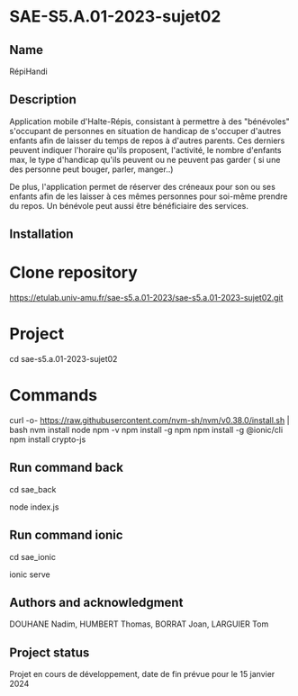 # SAE-S5.A.01-2023-sujet02

## Name
RépiHandi

## Description

Application mobile d'Halte-Répis, consistant à permettre à des "bénévoles" s'occupant de personnes en situation de handicap de s'occuper d'autres enfants afin de laisser du temps de repos à d'autres parents. Ces derniers peuvent indiquer l'horaire qu'ils proposent, l'activité, le nombre d'enfants max, le type d'handicap qu'ils peuvent ou ne peuvent pas garder ( si une des personne peut bouger, parler, manger..)

De plus, l'application permet de réserver des créneaux pour son ou ses enfants afin de les laisser à ces mêmes personnes pour soi-même prendre du repos. Un bénévole peut aussi être bénéficiaire des services.

## Installation

# Clone repository
https://etulab.univ-amu.fr/sae-s5.a.01-2023/sae-s5.a.01-2023-sujet02.git

# Project
cd sae-s5.a.01-2023-sujet02

# Commands

curl -o- https://raw.githubusercontent.com/nvm-sh/nvm/v0.38.0/install.sh | bash
nvm install node
npm -v
npm install -g npm
npm install -g @ionic/cli
npm install crypto-js

## Run command back

cd sae_back

node index.js

## Run command ionic

cd sae_ionic

ionic serve

## Authors and acknowledgment
DOUHANE Nadim,
HUMBERT Thomas,
BORRAT Joan,
LARGUIER Tom

## Project status
Projet en cours de développement, date de fin prévue pour le 15 janvier 2024
